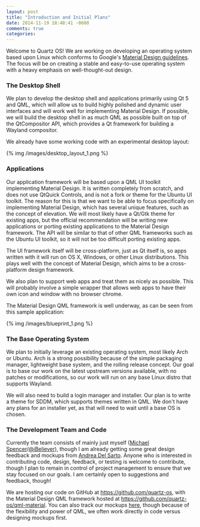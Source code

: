 ```yaml
---
layout: post
title: "Introduction and Initial Plans"
date: 2014-11-19 18:48:41 -0600
comments: true
categories:
---
```

Welcome to Quartz OS! We are working on developing an operating system based upon Linux which conforms to Google's [Material Design guidelines](//google.com/design). The focus will be on creating a stable and easy-to-use operating system with a heavy emphasis on well-thought-out design.

### The Desktop Shell

We plan to develop the desktop shell and applications primarily using Qt 5 and QML, which will allow us to build highly polished and dynamic user interfaces and will work well for implementing Material Design. If possible, we will build the desktop shell in as much QML as possible built on top of the QtCompositor API, which provides a Qt framework for building a Wayland compositor.

We already have some working code with an experimental desktop layout:

{% img /images/desktop_layout_1.png %}

### Applications

Our application framework will be based upon a QML UI toolkit implementing Material Design. It is written completely from scratch, and does not use QtQuick Controls, and is not a fork or theme for the Ubuntu UI toolkit. The reason for this is that we want to be able to focus specifically on implementing Material Design, which has several unique features, such as the concept of elevation. We will most likely have a Qt/Gtk theme for existing apps, but the official recommendation will be writing new applications or porting existing applications to the Material Design framework. The API will be similar to that of other QML frameworks such as the Ubuntu UI toolkit, so it will not be too difficult porting existing apps.

The UI framework itself will be cross-platform, just as Qt itself is, so apps written with it will run on OS X, Windows, or other Linux distributions. This plays well with the concept of Material Design, which aims to be a cross-platform design framework.

We also plan to support web apps and treat them as nicely as possible. This will probably involve a simple wrapper that allows web apps to have their own icon and window with no browser chrome.

The Material Design QML framework is well underway, as can be seen from this sample application:

{% img /images/blueprint_1.png %}

### The Base Operating System

We plan to initially leverage an existing operating system, most likely Arch or Ubuntu. Arch is a strong possibility because of the simple packaging manager, lightweight base system, and the rolling release concept. Our goal is to base our work on the latest upstream versions available, with no patches or modifications, so our work will run on any base Linux distro that supports Wayland.

We will also need to build a login manager and installer. Our plan is to write a theme for SDDM, which supports themes written in QML. We don't have any plans for an installer yet, as that will need to wait until a base OS is chosen.


### The Development Team and Code

Currently the team consists of mainly just myself ([Michael Spencer](https://plus.google.com/u/0/+MichaelSpencer)/[@iBeliever](https://github.com/iBeliever)), though I am already getting some great design feedback and mockups from [Andrea Del Sarto](https://plus.google.com/u/0/+AndreaDelSarto88). Anyone who is interested in contributing code, design, feedback, or testing is welcome to contribute, though I plan to remain in control of project management to ensure that we stay focused on our goals. I am certainly open to suggestions and feedback, though!

We are hosting our code on GitHub at <https://github.com/quartz-os>, with the Material Design QML framework hosted at <https://github.com/quartz-os/qml-material>. You can also track our mockups [here](https://github.com/quartz-os), though because of the flexibility and power of QML, we often work directly in code versus designing mockups first.
